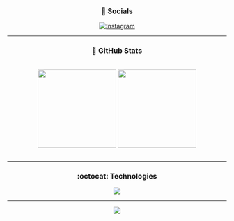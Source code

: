 <div align="center">
  
### 👥 Socials
[![Instagram](https://img.shields.io/badge/Instagram-%23E4405F.svg?logo=Instagram&logoColor=white)](https://instagram.com/julievellyn_) 

----

### 💫 GitHub Stats
<div><br>
  <img align="center" height="180em" src="https://github-readme-stats.vercel.app/api?username=jevellyn&theme=midnight-purple&show_icons=true">
  <img align="center" height="180em" src="https://github-readme-stats.vercel.app/api/top-langs/?username=jevellyn&layout=compact&theme=midnight-purple&exclude_repo=formacao-nodejs,seila&langs_count=6&hide=c++,ejs">
</div>
<br>

---
### :octocat: Technologies

<img src="https://go-skill-icons.vercel.app/api/icons?i=python,vscode,miro,javascript,java,eclipse"/>

---

[![](https://visitcount.itsvg.in/api?id=jevellyn&icon=0&color=0)](https://visitcount.itsvg.in)
</div>
